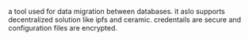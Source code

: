 a tool used for data migration between databases. 
it aslo supports decentralized solution like ipfs and ceramic.
credentails are secure and configuration files are encrypted. 
